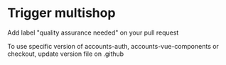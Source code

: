 # Trigger multishop

Add label "quality assurance needed" on your pull request

To use specific version of accounts-auth, accounts-vue-components or checkout, update version file on .github
